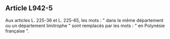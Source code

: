 Article L942-5
----
Aux articles L. 225-36 et L. 225-65, les mots : " dans le même département ou un
département limitrophe " sont remplacés par les mots : " en Polynésie française
".
